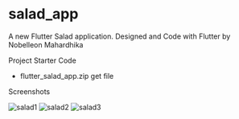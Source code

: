 # salad_app

A new Flutter Salad application. Designed and Code with Flutter by Nobelleon Mahardhika

Project Starter Code

- flutter_salad_app.zip get file



Screenshots 

![salad1](https://user-images.githubusercontent.com/76748114/114278632-eedb0f80-9a5a-11eb-8c0e-c6963ddd14c6.png)
![salad2](https://user-images.githubusercontent.com/76748114/114278563-a1f73900-9a5a-11eb-8970-f87f59c650ea.png)
![salad3](https://user-images.githubusercontent.com/76748114/114278619-dff45d00-9a5a-11eb-95fd-2367ffc76138.png)
